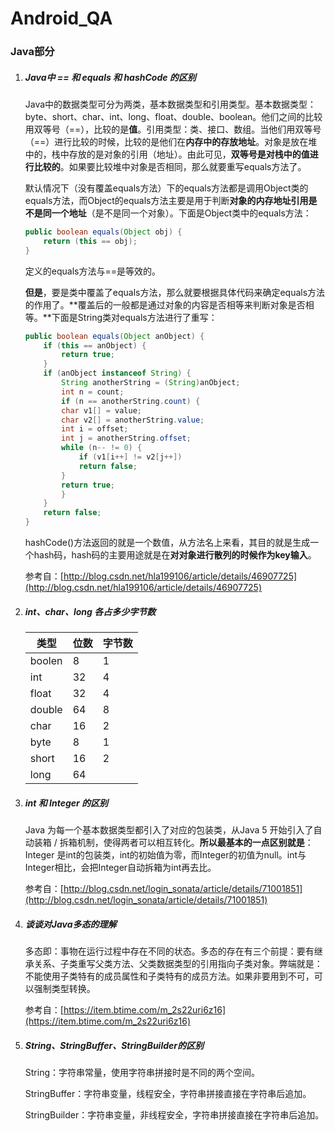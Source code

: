 # Android_QA

### Java部分

1. ##### Java中 == 和 equals 和 hashCode 的区别

   Java中的数据类型可分为两类，基本数据类型和引用类型。基本数据类型：byte、short、char、int、long、float、double、boolean。他们之间的比较用双等号（==），比较的是**值**。引用类型：类、接口、数组。当他们用双等号（==）进行比较的时候，比较的是他们在**内存中的存放地址**。对象是放在堆中的，栈中存放的是对象的引用（地址）。由此可见，**双等号是对栈中的值进行比较的**。如果要比较堆中对象是否相同，那么就要重写equals方法了。

   默认情况下（没有覆盖equals方法）下的equals方法都是调用Object类的equals方法，而Object的equals方法主要是用于判断**对象的内存地址引用是不是同一个地址**（是不是同一个对象）。下面是Object类中的equals方法：

   ```java
   public boolean equals(Object obj) {  
       return (this == obj);  
   } 
   ```

   定义的equals方法与==是等效的。

   **但是**，要是类中覆盖了equals方法，那么就要根据具体代码来确定equals方法的作用了。**覆盖后的一般都是通过对象的内容是否相等来判断对象是否相等。**下面是String类对equals方法进行了重写：

   ```java
   public boolean equals(Object anObject) {  
       if (this == anObject) {  
           return true;  
       }  
       if (anObject instanceof String) {  
           String anotherString = (String)anObject;  
           int n = count;  
           if (n == anotherString.count) {  
           char v1[] = value;  
           char v2[] = anotherString.value;  
           int i = offset;  
           int j = anotherString.offset;  
           while (n-- != 0) {  
               if (v1[i++] != v2[j++])  
               return false;  
           }  
           return true;  
           }  
       }  
       return false;  
   }  
   ```

   hashCode()方法返回的就是一个数值，从方法名上来看，其目的就是生成一个hash码，hash码的主要用途就是在**对对象进行散列的时候作为key输入**。

   参考自：[http://blog.csdn.net/hla199106/article/details/46907725](http://blog.csdn.net/hla199106/article/details/46907725)

2. ##### int、char、long 各占多少字节数

   | 类型     | 位数   | 字节数  |
   | ------ | ---- | ---- |
   | boolen | 8    | 1    |
   | int    | 32   | 4    |
   | float  | 32   | 4    |
   | double | 64   | 8    |
   | char   | 16   | 2    |
   | byte   | 8    | 1    |
   | short  | 16   | 2    |
   | long   | 64   |      |

3. ##### int 和 Integer 的区别

   Java 为每一个基本数据类型都引入了对应的包装类，从Java 5 开始引入了自动装箱 / 拆箱机制，使得两者可以相互转化。**所以最基本的一点区别就是**：Integer 是int的包装类，int的初始值为零，而Integer的初值为null。int与Integer相比，会把Integer自动拆箱为int再去比。

   参考自：[http://blog.csdn.net/login_sonata/article/details/71001851](http://blog.csdn.net/login_sonata/article/details/71001851)

4. ##### 谈谈对Java多态的理解

   多态即：事物在运行过程中存在不同的状态。多态的存在有三个前提：要有继承关系、子类重写父类方法、父类数据类型的引用指向子类对象。弊端就是：不能使用子类特有的成员属性和子类特有的成员方法。如果非要用到不可，可以强制类型转换。

   参考自：[https://item.btime.com/m_2s22uri6z16](https://item.btime.com/m_2s22uri6z16)

5. ##### String、StringBuffer、StringBuilder的区别

   String：字符串常量，使用字符串拼接时是不同的两个空间。

   StringBuffer：字符串变量，线程安全，字符串拼接直接在字符串后追加。

   StringBuilder：字符串变量，非线程安全，字符串拼接直接在字符串后追加。

   ​